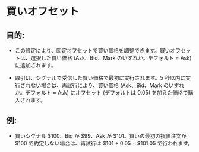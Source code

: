# **買いオフセット**

## 目的:

- この設定により、固定オフセットで買い価格を調整できます。買いオフセットは、選択した買い価格 (Ask、Bid、Mark のいずれか。デフォルト = Ask) に追加されます。

- 取引は、シグナルで受信した買い価格で最初に実行されます。5 秒以内に実行されない場合は、再試行により、買い価格 (Ask、Bid、Mark のいずれか。デフォルト = Ask) にオフセット (デフォルトは 0.05) を加えた価格で購入されます。

## 例:

- 買いシグナル $100、Bid が $99、Ask が $101。買いの最初の指値注文が $100 で約定しない場合は、再試行は $101 + 0.05 = $101.05 で行われます。

